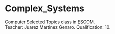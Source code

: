 # Complex_Systems
 Computer Selected Topics class in ESCOM.  
 Teacher: Juarez Martinez Genaro.
 Qualification: 10.
